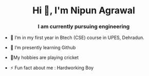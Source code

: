 <h1 align="center">Hi 👋, I'm Nipun Agrawal</h1>
<h3 align="center">I am currently pursuing engineering </h3>

- 🔭 I’m in my first  year in Btech (CSE) course in UPES, Dehradun.
- 🌱 I’m presently learning Github
- 💬My hobbies are playing cricket 

- ⚡ Fun fact about me :  Hardworking Boy

